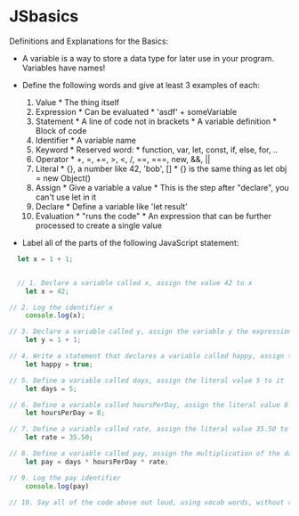 # JSbasics
Definitions and Explanations for the Basics:

* A variable is a way to store a data type for later use in your program. Variables have names!


* Define the following words and give at least 3 examples of each:
    1. Value
      * The thing itself 
    2. Expression
      * Can be evaluated
      * 'asdf' + someVariable
    3. Statement
      * A line of code not in brackets
      * A variable definition
      * Block of code
    4. Identifier
      * A variable name
    5. Keyword
      * Reserved word:
      * function, var, let, const, if, else, for, ..
    6. Operator
      * +, =, +=, >, <, /, ==, ===, new, &&, ||
    7. Literal
      * {}, a number like 42, 'bob', []
      * {} is the same thing as let obj = new Object()
    8. Assign
      * Give a variable a value
      * This is the step after "declare", you can't use let in it
    9. Declare
      * Define a variable like 'let result'
    10. Evaluation
      * "runs the code"
      * An expression that can be further processed to create a single value
* Label all of the parts of the following JavaScript statement:
```js
  let x = 1 + 1;


  // 1. Declare a variable called x, assign the value 42 to x
    let x = 42;

// 2. Log the identifier x
    console.log(x);

// 3. Declare a variable called y, assign the variable y the expression of two literal values of 1 added together
    let y = 1 + 1; 

// 4. Write a statement that declares a variable called happy, assign the variable the literal value true
    let happy = true;

// 5. Define a variable called days, assign the literal value 5 to it
    let days = 5;

// 6. Define a variable called hoursPerDay, assign the literal value 8 to it
    let hoursPerDay = 8;    

// 7. Define a variable called rate, assign the literal value 35.50 to it
    let rate = 35.50;

// 8. Define a variable called pay, assign the multiplication of the days, hoursPerDay and rate identifiers to the pay identifier
    let pay = days * hoursPerDay * rate;

// 9. Log the pay identifier
    console.log(pay)

// 10. Say all of the code above out loud, using vocab words, without reading the comments.